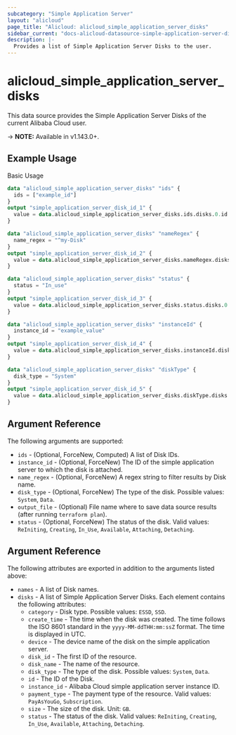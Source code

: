 ```yaml
---
subcategory: "Simple Application Server"
layout: "alicloud"
page_title: "Alicloud: alicloud_simple_application_server_disks"
sidebar_current: "docs-alicloud-datasource-simple-application-server-disks"
description: |-
  Provides a list of Simple Application Server Disks to the user.
---
```


# alicloud\_simple\_application\_server\_disks

This data source provides the Simple Application Server Disks of the current Alibaba Cloud user.

-> **NOTE:** Available in v1.143.0+.

## Example Usage

Basic Usage

```terraform
data "alicloud_simple_application_server_disks" "ids" {
  ids = ["example_id"]
}
output "simple_application_server_disk_id_1" {
  value = data.alicloud_simple_application_server_disks.ids.disks.0.id
}

data "alicloud_simple_application_server_disks" "nameRegex" {
  name_regex = "^my-Disk"
}
output "simple_application_server_disk_id_2" {
  value = data.alicloud_simple_application_server_disks.nameRegex.disks.0.id
}

data "alicloud_simple_application_server_disks" "status" {
  status = "In_use"
}
output "simple_application_server_disk_id_3" {
  value = data.alicloud_simple_application_server_disks.status.disks.0.id
}

data "alicloud_simple_application_server_disks" "instanceId" {
  instance_id = "example_value"
}
output "simple_application_server_disk_id_4" {
  value = data.alicloud_simple_application_server_disks.instanceId.disks.0.id
}

data "alicloud_simple_application_server_disks" "diskType" {
  disk_type = "System"
}
output "simple_application_server_disk_id_5" {
  value = data.alicloud_simple_application_server_disks.diskType.disks.0.id
}

```

## Argument Reference

The following arguments are supported:

* `ids` - (Optional, ForceNew, Computed)  A list of Disk IDs.
* `instance_id` - (Optional, ForceNew) The ID of the simple application server to which the disk is attached.
* `name_regex` - (Optional, ForceNew) A regex string to filter results by Disk name.
* `disk_type` - (Optional, ForceNew) The type of the disk. Possible values: `System`, `Data`.
* `output_file` - (Optional) File name where to save data source results (after running `terraform plan`).
* `status` - (Optional, ForceNew) The status of the disk. Valid values: `ReIniting`, `Creating`, `In_Use`, `Available`, `Attaching`, `Detaching`.

## Argument Reference

The following attributes are exported in addition to the arguments listed above:

* `names` - A list of Disk names.
* `disks` - A list of Simple Application Server Disks. Each element contains the following attributes:
	* `category` - Disk type. Possible values: `ESSD`, `SSD`.
	* `create_time` - The time when the disk was created. The time follows the ISO 8601 standard in the `yyyy-MM-ddTHH:mm:ssZ` format. The time is displayed in UTC.
	* `device` - The device name of the disk on the simple application server.
	* `disk_id` - The first ID of the resource.
	* `disk_name` - The name of the resource.
	* `disk_type` - The type of the disk. Possible values: `System`, `Data`.
	* `id` - The ID of the Disk.
	* `instance_id` - Alibaba Cloud simple application server instance ID.
	* `payment_type` - The payment type of the resource. Valid values: `PayAsYouGo`, `Subscription`.
	* `size` - The size of the disk. Unit: `GB`.
	* `status` - The status of the disk. Valid values: `ReIniting`, `Creating`, `In_Use`, `Available`, `Attaching`, `Detaching`.